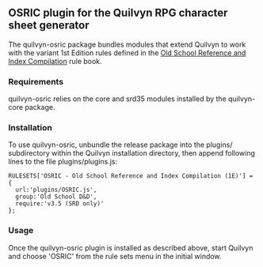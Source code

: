 ## OSRIC plugin for the Quilvyn RPG character sheet generator

The quilvyn-osric package bundles modules that extend Quilvyn to work
with the variant 1st Edition rules defined in the
<a href="https://www.knights-n-knaves.com/osric/">Old School Reference and
Index Compilation</a> rule book.

### Requirements

quilvyn-osric relies on the core and srd35 modules installed by the
quilvyn-core package.

### Installation

To use quilvyn-osric, unbundle the release package into the plugins/
subdirectory within the Quilvyn installation directory, then append
following lines to the file plugins/plugins.js:

    RULESETS['OSRIC - Old School Reference and Index Compilation (1E)'] = {
      url:'plugins/OSRIC.js',
      group:'Old School D&D',
      require:'v3.5 (SRD only)'
    };

### Usage

Once the quilvyn-osric plugin is installed as described above, start Quilvyn and
choose 'OSRIC' from the rule sets menu in the initial window.

